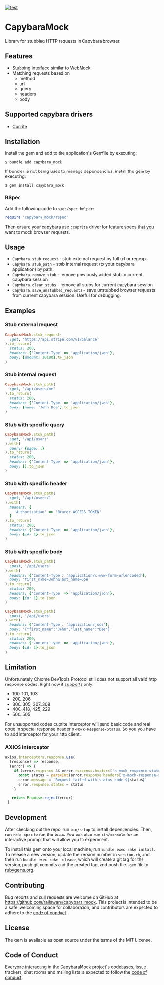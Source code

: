 [![test](https://github.com/railsware/capybara_mock/actions/workflows/main.yml/badge.svg)](https://github.com/railsware/capybara_mock/actions/workflows/main.yml)

# CapybaraMock

Library for stubbing HTTP requests in Capybara browser. 

## Features

* Stubbing interface similar to [WebMock](https://github.com/bblimke/webmock)
* Matching requests based on
  * method
  * url
  * query
  * headers
  * body

## Supported capybara drivers

* [Cuprite](https://github.com/rubycdp/cuprite)

## Installation

Install the gem and add to the application's Gemfile by executing:

    $ bundle add capybara_mock

If bundler is not being used to manage dependencies, install the gem by executing:

    $ gem install capybara_mock

### RSpec

Add the following code to `spec/spec_helper`:

```ruby
require 'capybara_mock/rspec'
```

Then ensure your capybara use `:cuprite` driver for feature specs that you want to mock browser requests.

## Usage

* `Capybara.stub_request` - stub external request by full url or regexp.
* `Capybara.stub_path` - stub internal request (to your capybara application) by path.
* `Capybara.remove_stub` - remove previously added stub to current capybara session
* `Capybara.clear_stubs` - remove all stubs for current capybara session
* `Capybara.save_unstubbed_requests` - save unstubbed browser requests from current capybara session. Useful for debugging.

## Examples

### Stub external request

```ruby
CapybaraMock.stub_request(
  :get, 'https://api.stripe.com/v1/balance'
).to_return(
  status: 200,
  headers: {'Content-Type' => 'application/json'},
  body: {amount: 10100}.to_json
)
```

### Stub internal request

```ruby
CapybaraMock.stub_path(
  :get, '/api/users/me'
).to_return(
  status: 200,
  headers: {'Content-Type' => 'application/json'},
  body: {name: 'John Doe'}.to_json
)
```

### Stub with specific query

```ruby
CapybaraMock.stub_path(
  :get, '/api/users'
).with(
  query: {page: 1}
).to_return(
  status: 200,
  headers: {'Content-Type' => 'application/json'},
  body: [].to_json
)
```

### Stub with specific header

```ruby
CapybaraMock.stub_path(
  :get, '/api/users/1'
).with(
  headers: {
    'Authorization' => 'Bearer ACCESS_TOKEN'
  }
).to_return(
  status: 200,
  headers: {'Content-Type' => 'application/json'},
  body: {id: 1}.to_json
)
```

### Stub with specific body

```ruby
CapybaraMock.stub_path(
  :post, '/api/users'
).with(
  headers: {'Content-Type': 'application/x-www-form-urlencoded'}, 
  body: 'first_name=John&last_name=Doe'
).to_return(
  status: 200,
  headers: {'Content-Type' => 'application/json'},
  body: {id: 1}.to_json
)
```

```ruby
CapybaraMock.stub_path(
  :post, '/api/users'
).with(
  headers: {'Content-Type': 'application/json'}, 
  body: '{"first_name":"John","last_name":"Doe"}'
).to_return(
  status: 200,
  headers: {'Content-Type' => 'application/json'},
  body: {id: 1}.to_json
)
```

## Limitation

Unfortunately Chrome DevTools Protocol still does not support all valid http response codes.
Right now it [supports](https://github.com/chromium/chromium/blob/main/net/http/http_status_code_list.h) only:
* 100, 101, 103
* 200..206
* 300..305, 307..308
* 400..418, 425, 229
* 500..505

For unsupported codes cuprite interceptor will send basic code and real code in special response header `X-Mock-Response-Status`. So you you have to add interceptor for your http client.


### AXIOS interceptor

```js
axios.interceptors.response.use(
  (response) => response,
  (error) => {
    if (error.response && error.response.headers['x-mock-response-status']) {
      const status = parseInt(error.response.headers['x-mock-response-status'])
      error.message = `Request failed with status code ${status}`
      error.response.status = status
    }

   return Promise.reject(error)
 }
```


## Development

After checking out the repo, run `bin/setup` to install dependencies. Then, run `rake spec` to run the tests. You can also run `bin/console` for an interactive prompt that will allow you to experiment.

To install this gem onto your local machine, run `bundle exec rake install`. To release a new version, update the version number in `version.rb`, and then run `bundle exec rake release`, which will create a git tag for the version, push git commits and the created tag, and push the `.gem` file to [rubygems.org](https://rubygems.org).

## Contributing

Bug reports and pull requests are welcome on GitHub at https://github.com/railsware/capybara_mock. This project is intended to be a safe, welcoming space for collaboration, and contributors are expected to adhere to the [code of conduct](https://github.com/railsware/capybara_mock/blob/master/CODE_OF_CONDUCT.md).

## License

The gem is available as open source under the terms of the [MIT License](https://opensource.org/licenses/MIT).

## Code of Conduct

Everyone interacting in the CapybaraMock project's codebases, issue trackers, chat rooms and mailing lists is expected to follow the [code of conduct](https://github.com/railsware/capybara_mock/blob/master/CODE_OF_CONDUCT.md).
